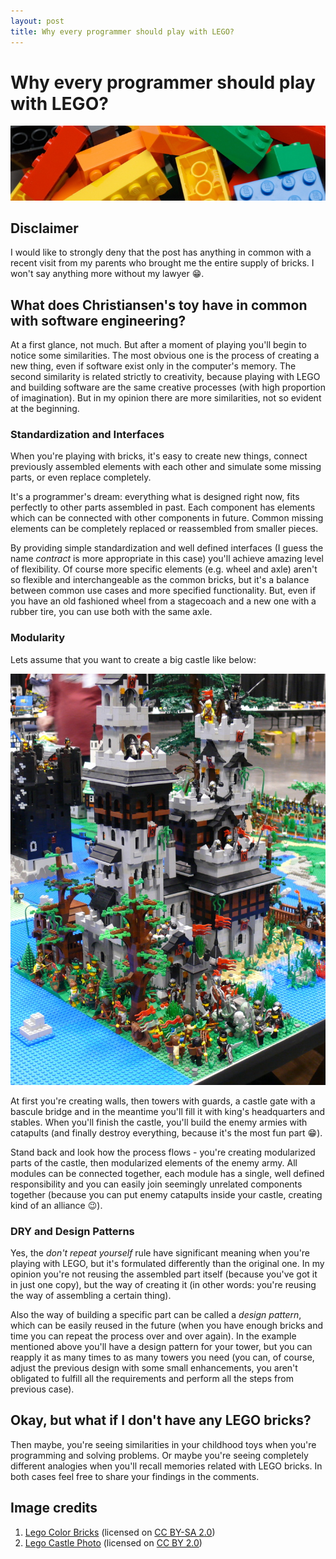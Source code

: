 ```yaml
---
layout: post
title: Why every programmer should play with LEGO?
---
```


# Why every programmer should play with LEGO?

![Colorful LEGO pieces](/assets/LegoColorBricks.jpg)

## Disclaimer

I would like to strongly deny that the post has anything in common with a recent visit from my parents who brought me the entire supply of bricks. I won't say anything more without my lawyer :grin:.

## What does Christiansen's toy have in common with software engineering?

At a first glance, not much. But after a moment of playing you'll begin to notice some similarities. The most obvious one is the process of creating a new thing, even if software exist only in the computer's memory. The second similarity is related strictly to creativity, because playing with LEGO and building software are the same creative processes (with high proportion of imagination). But in my opinion there are more similarities, not so evident at the beginning.

### Standardization and Interfaces

When you're playing with bricks, it's easy to create new things, connect previously assembled elements with each other and simulate some missing parts, or even replace completely.

It's a programmer's dream: everything what is designed right now, fits perfectly to other parts assembled in past. Each component has elements which can be connected with other components in future. Common missing elements can be completely replaced or reassembled from smaller pieces.

By providing simple standardization and well defined interfaces (I guess the name *contract* is more appropriate in this case) you'll achieve amazing level of flexibility. Of course more specific elements (e.g. wheel and axle) aren't so flexible and interchangeable as the common bricks, but it's a balance between common use cases and more specified functionality. But, even if you have an old fashioned wheel from a stagecoach and a new one with a rubber tire, you can use both with the same axle.

### Modularity

Lets assume that you want to create a big castle like below:

![Big LEGO castle](/assets/BigLegoCastle.jpg)

At first you're creating walls, then towers with guards, a castle gate with a bascule bridge and in the meantime you'll fill it with king's headquarters and stables. When you'll finish the castle, you'll build the enemy armies with catapults (and finally destroy everything, because it's the most fun part :grin:).

Stand back and look how the process flows - you're creating modularized parts of the castle, then modularized elements of the enemy army. All modules can be connected together, each module has a single, well defined responsibility and you can easily join seemingly unrelated components together (because you can put enemy catapults inside your castle, creating kind of an alliance :wink:).

### DRY and Design Patterns

Yes, the *don't repeat yourself* rule have significant meaning when you're playing with LEGO, but it's formulated differently than the original one. In my opinion you're not reusing the assembled part itself (because you've got it in just one copy), but the way of creating it (in other words: you're reusing the way of assembling a certain thing).

Also the way of building a specific part can be called a *design pattern*, which can be easily reused in the future (when you have enough bricks and time you can repeat the process over and over again). In the example mentioned above you'll have a design pattern for your tower, but you can reapply it as many times to as many towers you need (you can, of course, adjust the previous design with some small enhancements, you aren't obligated to fulfill all the requirements and perform all the steps from previous case).

## Okay, but what if I don't have any LEGO bricks?

Then maybe, you're seeing similarities in your childhood toys when you're programming and solving problems. Or maybe you're seeing completely different analogies when you'll recall memories related with LEGO bricks. In both cases feel free to share your findings in the comments.

## Image credits

1. [Lego Color Bricks](http://en.wikipedia.org/wiki/File:Lego_Color_Bricks.jpg) (licensed on [CC BY-SA 2.0](http://creativecommons.org/licenses/by-sa/2.0/deed.en))
2. [Lego Castle Photo](http://www.flickr.com/photos/billward/3393269071/) (licensed on [CC BY 2.0](http://creativecommons.org/licenses/by/2.0/deed.en))
